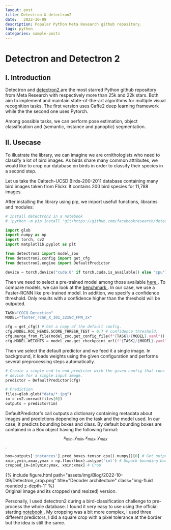 ```yaml
---
layout: post
title: Detectron & detectron2
date:   2022-10-09
description: Popular Python Meta Research github repository.
tags: python
categories: sample-posts
---
```


# Detectron and Detectron 2

## I. Introduction

Detectron and <a href=" object detection, segmentation and other visual recognition tasks." >
detectron2 </a> are the most starred Python github repository from 
Meta Research with respectively more than 25k and 22k stars. Both aim to implement
and maintain state-of-the-art algorithms for multiple visual recognition tasks.
The first version uses Caffe2 deep learning framework while the the second one uses Pytorch. 

Among possible tasks, we can perform pose estimation, object classification and 
(semantic, instance and panoptic) segmentation. 

## II. Usecase

To illustrate the library, we can imagine we are ornithologists who need to 
classify a lot of bird images. As birds share many 
common attributes, we would like to crop our database on birds in order to 
classify their species in a second step.  

Let us take the Caltech-UCSD Birds-200-2011 database containing many bird images
taken from Flickr. It contains 200 bird species for 11,788 images.

After installing the library using pip, we import usefull functions, libraries and
modules:

```python
# Install detectron2 in a notebook
# !python -m pip install 'git+https://github.com/facebookresearch/detectron2.git'

import glob 
import numpy as np
import torch, cv2
import matplotlib.pyplot as plt

from detectron2 import model_zoo
from detectron2.config import get_cfg
from detectron2.engine import DefaultPredictor

device = torch.device("cuda:0" if torch.cuda.is_available() else "cpu")
```

Then we need to select a pre-trained model among those available <a href="https://github.com/facebookresearch/detectron2/blob/main/detectron2/model_zoo/model_zoo.py"> here </a>. To compare models, we can look at the
<a href="https://github.com/airsplay/py-bottom-up-attention/blob/master/MODEL_ZOO.md"> benchmark </a>.
In our case, we use a Faster-RCNN like pre-trained model. In addition, we specify a 
confidence threshold. Only results with a confidence higher than the threshold will
be outputed. 

```python 
TASK="COCO-Detection"
MODEL="faster_rcnn_X_101_32x8d_FPN_3x"

cfg = get_cfg() # Get a copy of the default config.
cfg.MODEL.ROI_HEADS.SCORE_THRESH_TEST = 0.7 # confidence threshold.
cfg.merge_from_file(model_zoo.get_config_file(f"{TASK}/{MODEL}.yaml"))
cfg.MODEL.WEIGHTS = model_zoo.get_checkpoint_url(f"{TASK}/{MODEL}.yaml")
```

Then we select the default predictor and we feed it a single image. In background, it loads weights
using the given configuration and performs several preprocessing steps automatically.

```python
# Create a simple end-to-end predictor with the given config that runs on single 
# device for a single input image.
predictor = DefaultPredictor(cfg) 

# Prediction
files=glob.glob("data/*.jpg")
im = cv2.imread(files[0])
outputs = predictor(im)
```

DefaultPredictor's call outputs a dictionary containing metadata about images and
predictions depending on the task and the model used. In our case, it predicts
 bounding boxes and class. By default bounding boxes are contained in a Box object 
having the following format: $$x_{min}, y_{min}, x_{max}, y_{max}$$.

```python
box=outputs['instances'].pred_boxes.tensor.cpu().numpy()[0] # Get outputs
xmin,ymin,xmax,ymax = np.floor(box).astype('int') # Unpack bounding box
cropped_im=im[ymin:ymax, xmin:xmax] # Crop
```

<div class="row">
    <div class="col-sm mt-3 mt-md-0">
        {% include figure.html path="assets/img/Blog/2022-10-09/Detectron_crop.png" title="Decoder architecture" class="img-fluid rounded z-depth-1" %}
    </div>
</div>
<div class="caption">
    Original image and its cropped (and resized) version.
</div>

Personally, I used detectron2 during a bird-classification challenge to pre-process the whole 
database. I found it very easy to use using the official starting <a href="https://colab.research.google.com/drive/16jcaJoc6bCFAQ96jDe2HwtXj7BMD_-m5"> notebook </a>. My cropping was a bit more complex, 
I used three different predictors, I did a square crop with a pixel tolerance 
at the border but the idea is still the same. 

